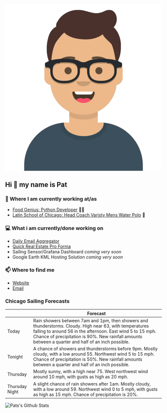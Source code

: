 [![Social banner for p-j-falconer](https://raw.githubusercontent.com/P-J-FALCONER/P-J-FALCONER/master/assets/avataaars.svg)](https://patfalconer.com/)
## Hi :wave: my name is Pat

### 💼 Where I am currently working at/as
- [Food Genius: Python Developer](https://getfoodgenius.com/) 🍔🐍
- [Latin School of Chicago: Head Coach Varisty Mens Water Polo](https://www.latinschool.org/) 🤽


### 💻 What i am currently/done working on
 - [Daily Email Aggregator](https://github.com/P-J-FALCONER/dott_daily_mail)
 - [Quick Real Estate Pro Forma](https://github.com/P-J-FALCONER/henry)
 - Sailing Sensor/Grafana Dashboard *coming very soon*
 - Google Earth KML Hosting Solution *coming very soon*

### 📫 Where to find me
 - [Website](https://patfalconer.com/)
 - [Email](mailto:patrick.j.falconer@gmail.com)


### Chicago Sailing Forecasts
|   | Forecast  |
|---|---|
| Today | Rain showers between 7am and 1pm, then showers and thunderstorms. Cloudy. High near 63, with temperatures falling to around 56 in the afternoon. East wind 5 to 15 mph. Chance of precipitation is 90%. New rainfall amounts between a quarter and half of an inch possible. |
| Tonight | A chance of showers and thunderstorms before 9pm. Mostly cloudy, with a low around 55. Northwest wind 5 to 15 mph. Chance of precipitation is 50%. New rainfall amounts between a quarter and half of an inch possible. |
| Thursday | Mostly sunny, with a high near 75. West northwest wind around 10 mph, with gusts as high as 20 mph. |
| Thursday Night | A slight chance of rain showers after 1am. Mostly cloudy, with a low around 59. Northwest wind 0 to 5 mph, with gusts as high as 15 mph. Chance of precipitation is 20%. |

![Pats's Github Stats](https://github-readme-stats.vercel.app/api?username=p-j-falconer&show_icons=true&theme=radical)
